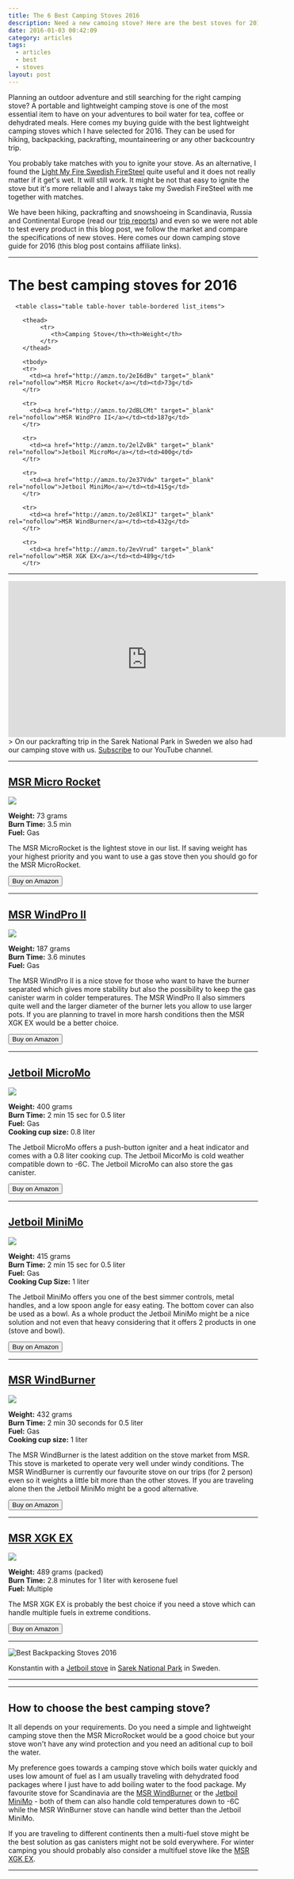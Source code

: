 ```yaml
---
title: The 6 Best Camping Stoves 2016
description: Need a new camoing stove? Here are the best stoves for 2016.
date: 2016-01-03 00:42:09
category: articles
tags:
  - articles
  - best
  - stoves
layout: post
---
```

Planning an outdoor adventure and still searching for the right camping stove? A portable and lightweight camping stove is one of the most essential item to have on your adventures to boil water for tea, coffee or dehydrated meals. Here comes my buying guide with the best lightweight camping stoves which I have selected for 2016. They can be used for hiking, backpacking, packrafting, mountaineering or any other backcountry trip.

You probably take matches with you to ignite your stove. As an alternative, I found the <a href="http://amzn.to/22kZs72" rel="nofollo">Light My Fire Swedish FireSteel</a> quite useful and it does not really matter if it get's wet. It will still work. It might be not that easy to ignite the stove but it's more reliable and I always take my Swedish FireSteel with me together with matches.

We have been hiking, packrafting and snowshoeing in Scandinavia, Russia and Continental Europe (read our [trip reports](http://www.hikeventures.com/destinations/)) and even so we were not able to test every product in this blog post, we follow the market and compare the specifications of new stoves. Here comes our down camping stove guide for 2016 (this blog post contains affiliate links).

---

# The best camping stoves for 2016

<div class="table-responsive">

      <table class="table table-hover table-bordered list_items">

        <thead>
             <tr>
                <th>Camping Stove</th><th>Weight</th>
             </tr>
        </thead>

        <tbody>
        <tr>
          <td><a href="http://amzn.to/2eI6dBv" target="_blank" rel="nofollow">MSR Micro Rocket</a></td><td>73g</td>
        </tr>

        <tr>
          <td><a href="http://amzn.to/2dBLCMt" target="_blank" rel="nofollow">MSR WindPro II</a></td><td>187g</td>
        </tr>

        <tr>
          <td><a href="http://amzn.to/2elZvBk" target="_blank" rel="nofollow">Jetboil MicroMo</a></td><td>400g</td>
        </tr>

        <tr>
          <td><a href="http://amzn.to/2e37Vdw" target="_blank" rel="nofollow">Jetboil MiniMo</a></td><td>415g</td>
        </tr>

        <tr>
          <td><a href="http://amzn.to/2e8lKIJ" target="_blank" rel="nofollow">MSR WindBurner</a></td><td>432g</td>
        </tr>

        <tr>
          <td><a href="http://amzn.to/2evVrud" target="_blank" rel="nofollow">MSR XGK EX</a></td><td>489g</td>
        </tr>
</tbody>
</table>
</div>

<!--more-->


---

<iframe width="560" height="315" src="https://www.youtube.com/embed/7c0tlmtpsps" frameborder="0" allowfullscreen></iframe>
> On our packrafting trip in the Sarek National Park in Sweden we also had our camping stove with us. <a href="https://www.youtube.com/channel/UCnO9Q_m9EaOCrHmmQIBVBNw?sub_confirmation=1" rel="nofollow">Subscribe</a> to our YouTube channel.


---

<h2><a href="http://amzn.to/2eI6dBv" target="_blank" rel="nofollow">MSR Micro Rocket</a></h2>

<a rel="nofollow" href="http://www.amazon.com/gp/product/B00F0BSDO4/ref=as_li_tl?ie=UTF8&camp=1789&creative=9325&creativeASIN=B00F0BSDO4&linkCode=as2&tag=hikeve-20&linkId=GXQ24IC7MGCK4GWX"><img border="0" src="http://ws-na.amazon-adsystem.com/widgets/q?_encoding=UTF8&ASIN=B00F0BSDO4&Format=_SL250_&ID=AsinImage&MarketPlace=US&ServiceVersion=20070822&WS=1&tag=hikeve-20" ></a><img src="http://ir-na.amazon-adsystem.com/e/ir?t=hikeve-20&l=as2&o=1&a=B00F0BSDO4" width="1" height="1" border="0" alt="" style="border:none !important; margin:0px !important;" />

**Weight:** 73 grams  
**Burn Time:** 3.5 min  
**Fuel:** Gas  

The MSR MicroRocket is the lightest stove in our list. If saving weight has your highest priority and you want to use a gas stove then you should go for the MSR MicroRocket.

<a href="http://amzn.to/2eI6dBv" target="_blank" rel="nofollow"><button type="button" class="btn btn-warning">Buy on Amazon</button></a>

---

<h2><a href="http://amzn.to/2dBLCMt" target="_blank" rel="nofollow">MSR WindPro II</a></h2>

<a rel="nofollow" href="http://www.amazon.com/gp/product/B005I6PNZS/ref=as_li_tl?ie=UTF8&camp=1789&creative=9325&creativeASIN=B005I6PNZS&linkCode=as2&tag=hikeve-20&linkId=NCXX5MK756QD4MWS"><img border="0" src="http://ws-na.amazon-adsystem.com/widgets/q?_encoding=UTF8&ASIN=B005I6PNZS&Format=_SL250_&ID=AsinImage&MarketPlace=US&ServiceVersion=20070822&WS=1&tag=hikeve-20" ></a><img src="http://ir-na.amazon-adsystem.com/e/ir?t=hikeve-20&l=as2&o=1&a=B005I6PNZS" width="1" height="1" border="0" alt="" style="border:none !important; margin:0px !important;" />  

**Weight:** 187 grams  
**Burn Time:** 3.6 minutes  
**Fuel:** Gas  

The MSR WindPro II is a nice stove for those who want to have the burner separated which gives more stability but also the possibility to keep the gas canister warm in colder temperatures. The MSR WindPro II also simmers quite well and the larger diameter of the burner lets you allow to use larger pots. If you are planning to travel in more harsh conditions then the MSR XGK EX would be a better choice.

<a href="http://amzn.to/2dBLCMt" target="_blank" rel="nofollow"><button type="button" class="btn btn-warning">Buy on Amazon</button></a>

---

<h2><a href="http://amzn.to/2elZvBk" target="_blank" rel="nofollow">Jetboil MicroMo</a></h2>

<a  href="http://www.amazon.com/gp/product/B019GPIYZC/ref=as_li_tl?ie=UTF8&camp=1789&creative=9325&creativeASIN=B019GPIYZC&linkCode=as2&tag=hikeve-20&linkId=MRADQZHAE2DN5ZNE"><img border="0" src="http://ws-na.amazon-adsystem.com/widgets/q?_encoding=UTF8&ASIN=B019GPIYZC&Format=_SL250_&ID=AsinImage&MarketPlace=US&ServiceVersion=20070822&WS=1&tag=hikeve-20" ></a><img src="http://ir-na.amazon-adsystem.com/e/ir?t=hikeve-20&l=as2&o=1&a=B019GPIYZC" width="1" height="1" border="0" alt="" style="border:none !important; margin:0px !important;" />

**Weight:** 400 grams  
**Burn Time:** 2 min 15 sec for 0.5 liter  
**Fuel:** Gas  
**Cooking cup size:** 0.8 liter  

The Jetboil MicroMo offers a push-button igniter and a heat indicator and comes with a 0.8 liter cooking cup. The Jetboil MicorMo is cold weather compatible down to -6C. The Jetboil MicroMo can also store the gas canister.

<a href="http://amzn.to/2elZvBk" target="_blank" rel="nofollow"><button type="button" class="btn btn-warning">Buy on Amazon</button></a>

---

<h2><a href="http://amzn.to/2e37Vdw" target="_blank" rel="nofollow">Jetboil MiniMo</a></h2>

<a  href="http://www.amazon.com/gp/product/B00KXP7CUI/ref=as_li_tl?ie=UTF8&camp=1789&creative=9325&creativeASIN=B00KXP7CUI&linkCode=as2&tag=hikeve-20&linkId=63NECFHTZ3EYX64N"><img border="0" src="http://ws-na.amazon-adsystem.com/widgets/q?_encoding=UTF8&ASIN=B00KXP7CUI&Format=_SL250_&ID=AsinImage&MarketPlace=US&ServiceVersion=20070822&WS=1&tag=hikeve-20" ></a><img src="http://ir-na.amazon-adsystem.com/e/ir?t=hikeve-20&l=as2&o=1&a=B00KXP7CUI" width="1" height="1" border="0" alt="" style="border:none !important; margin:0px !important;" />

**Weight:** 415 grams  
**Burn Time:** 2 min 15 sec for 0.5 liter  
**Fuel:** Gas  
**Cooking Cup Size:** 1 liter  

The Jetboil MiniMo offers you one of the best simmer controls, metal handles, and a low spoon angle for easy eating. The bottom cover can also be used as a bowl. As a whole product the Jetboil MiniMo might be a nice solution and not even that heavy considering that it offers 2 products in one (stove and bowl).

<a href="http://amzn.to/2e37Vdw" target="_blank" rel="nofollow"><button type="button" class="btn btn-warning">Buy on Amazon</button></a>

---

<h2><a href="http://amzn.to/2e8lKIJ" rel="nofollow" target="_blank">MSR WindBurner</a></h2>

<a rel="nofollow" href="http://www.amazon.com/gp/product/B00NPPWOJ2/ref=as_li_tl?ie=UTF8&camp=1789&creative=9325&creativeASIN=B00NPPWOJ2&linkCode=as2&tag=hikeve-20&linkId=G7LF7ACULXJOSCLX"><img border="0" src="http://ws-na.amazon-adsystem.com/widgets/q?_encoding=UTF8&ASIN=B00NPPWOJ2&Format=_SL250_&ID=AsinImage&MarketPlace=US&ServiceVersion=20070822&WS=1&tag=hikeve-20" ></a><img src="http://ir-na.amazon-adsystem.com/e/ir?t=hikeve-20&l=as2&o=1&a=B00NPPWOJ2" width="1" height="1" border="0" alt="" style="border:none !important; margin:0px !important;" />

**Weight:** 432 grams  
**Burn Time:** 2 min 30 seconds for 0.5 liter  
**Fuel:** Gas  
**Cooking cup size:** 1 liter  

The MSR WindBurner is the latest addition on the stove market from MSR. This stove is marketed to operate very well under windy conditions. The MSR WindBurner is currently our favourite stove on our trips (for 2 person) even so it weights a little bit more than the other stoves. If you are traveling alone then the Jetboil MiniMo might be a good alternative.

<a href="http://amzn.to/2e8lKIJ" target="_blank" rel="nofollow"><button type="button" class="btn btn-warning">Buy on Amazon</button></a>

---

<h2><a href="http://amzn.to/2evVrud" target="_blank" rel="nofollow">MSR XGK EX</a></h2>

<a  href="http://www.amazon.com/gp/product/B000EUMKFO/ref=as_li_tl?ie=UTF8&camp=1789&creative=9325&creativeASIN=B000EUMKFO&linkCode=as2&tag=hikeve-20&linkId=VXEWELGDXLVW6BJU"><img border="0" src="http://ws-na.amazon-adsystem.com/widgets/q?_encoding=UTF8&ASIN=B000EUMKFO&Format=_SL250_&ID=AsinImage&MarketPlace=US&ServiceVersion=20070822&WS=1&tag=hikeve-20" ></a><img src="http://ir-na.amazon-adsystem.com/e/ir?t=hikeve-20&l=as2&o=1&a=B000EUMKFO" width="1" height="1" border="0" alt="" style="border:none !important; margin:0px !important;" />

**Weight:** 489 grams (packed)  
**Burn Time:** 2.8 minutes for 1 liter with kerosene fuel  
**Fuel:** Multiple  

The MSR XGK EX is probably the best choice if you need a stove which can handle multiple fuels in extreme conditions.

<a href="http://amzn.to/2evVrud" target="_blank" rel="nofollow"><button type="button" class="btn btn-warning">Buy on Amazon</button></a>

<hr>

![][image-1]

Konstantin with a [Jetboil stove][2] in [Sarek National Park][3] in Sweden.


<hr>

<script type="text/javascript">
amzn_assoc_placement = "adunit0";
amzn_assoc_search_bar = "true";
amzn_assoc_tracking_id = "hikeve-20";
amzn_assoc_search_bar_position = "bottom";
amzn_assoc_ad_mode = "search";
amzn_assoc_ad_type = "smart";
amzn_assoc_marketplace = "amazon";
amzn_assoc_region = "US";
amzn_assoc_title = "Amazon Search Results";
amzn_assoc_default_search_phrase = "Jetboil";
amzn_assoc_default_category = "All";
amzn_assoc_linkid = "e591c20a2231d99e36c0a9786ecb9ae1";
</script>
<script src="//z-na.amazon-adsystem.com/widgets/onejs?MarketPlace=US"></script>

---


## How to choose the best camping stove?
It all depends on your requirements. Do you need a simple and lightweight camping stove then the MSR MicroRocket would be a good choice but your stove won't have any wind protection and you need an aditional cup to boil the water.

My preference goes towards a camping stove which boils water quickly and uses low amount of fuel as I am usually traveling with dehydrated food packages where I just have to add boiling water to the food package. My favourite stove for Scandinavia are the [MSR WindBurner][4] or the [Jetboil MiniMo][5] - both of them can also handle cold temperatures down to -6C while the MSR WinBurner stove can handle wind better than the Jetboil MiniMo.

If you are traveling to different continents then a multi-fuel stove might be the best solution as gas canisters might not be sold everywhere. For winter camping you should probably also consider a multifuel stove like the [MSR XGK EX][6].

---

[1]:	http://www.hikeventures.com/destinations/
[2]:	http://hikeventures.com/gear-review-jetboil-sol-ti/ "Jetboil Sol Ti"
[3]:	http://hikeventures.com/hiking-and-packrafting-in-sarek-day-1/ "Sarek National Park"
[4]:	http://www.backcountry.com/msr-windboiler-personal-stove-system
[5]:	http://www.backcountry.com/jetboil-minimo-cooking-system
[6]:	http://www.backcountry.com/msr-xgk-ex-stove

[image-1]:	https://c1.staticflickr.com/3/2822/9596230289_9b0f70706d_o.jpg "Best Backpacking Stoves 2016"
